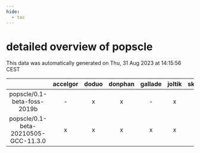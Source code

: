 ```yaml
---
hide:
  - toc
---
```


detailed overview of popscle
============================


This data was automatically generated on Thu, 31 Aug 2023 at 14:15:56 CEST  

| |accelgor|doduo|donphan|gallade|joltik|skitty|swalot|victini|
| :---: | :---: | :---: | :---: | :---: | :---: | :---: | :---: | :---: |
|popscle/0.1-beta-foss-2019b|-|x|x|-|x|x|-|x|
|popscle/0.1-beta-20210505-GCC-11.3.0|x|x|x|x|x|x|x|x|
